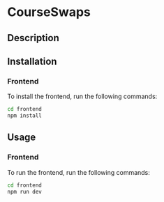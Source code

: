 # CourseSwaps

## Description


## Installation

### Frontend

To install the frontend, run the following commands:
```bash
cd frontend
npm install
```

## Usage

### Frontend

To run the frontend, run the following commands:
```bash
cd frontend
npm run dev
```
